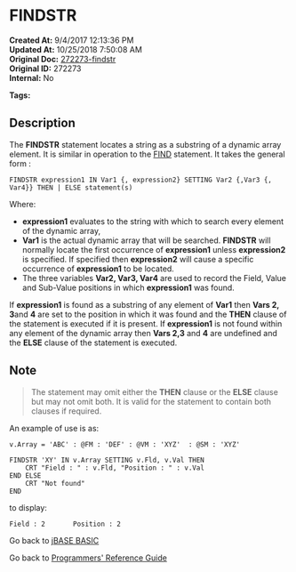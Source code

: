 # FINDSTR

**Created At:** 9/4/2017 12:13:36 PM  
**Updated At:** 10/25/2018 7:50:08 AM  
**Original Doc:** [272273-findstr](https://docs.jbase.com/36868-jbase-basic/272273-findstr)  
**Original ID:** 272273  
**Internal:** No  

**Tags:**
<badge text='dynamic arrays' vertical='middle' />
<badge text='string operations' vertical='middle' />

## Description

The **FINDSTR** statement locates a string as a substring of a dynamic array element. It is similar in operation to the [FIND](./../find) statement. It takes the general form :

```
FINDSTR expression1 IN Var1 {, expression2} SETTING Var2 {,Var3 {, Var4}} THEN | ELSE statement(s)
```

Where:

- **expression1** evaluates to the string with which to search every element of the dynamic array,
- **Var1** is the actual dynamic array that will be searched. **FINDSTR** will normally locate the first occurrence of **expression1** unless **expression2** is specified. If specified then **expression2** will cause a specific occurrence of **expression1** to be located.
- The three variables **Var2, Var3, Var4** are used to record the Field, Value and Sub-Value positions in which **expression1** was found.

If **expression1** is found as a substring of any element of **Var1** then **Vars 2, 3**and **4** are set to the position in which it was found and the **THEN** clause of the statement is executed if it is present. If **expression1** is not found within any element of the dynamic array then **Vars 2,3** and **4** are undefined and the **ELSE** clause of the statement is executed.

## Note

> The statement may omit either the **THEN** clause or the **ELSE** clause but may not omit both. It is valid for the statement to contain both clauses if required.

An example of use is as:

```
v.Array = 'ABC' : @FM : 'DEF' : @VM : 'XYZ'  : @SM : 'XYZ'

FINDSTR 'XY' IN v.Array SETTING v.Fld, v.Val THEN
    CRT "Field : " : v.Fld, "Position : " : v.Val
END ELSE
    CRT "Not found"
END
```

to display:

```
Field : 2       Position : 2
```

Go back to [jBASE BASIC](./../README.md)

Go back to [Programmers' Reference Guide](./../../reference-guides/jbc/README.md)
